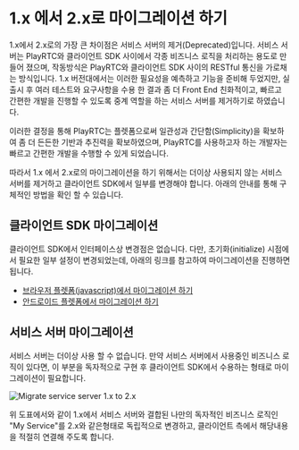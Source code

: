 # 1.x 에서 2.x로 마이그레이션 하기
1.x에서 2.x로의 가장 큰 차이점은 서비스 서버의 제거(Deprecated)입니다. 서비스 서버는 PlayRTC와 클라이언트 SDK 사이에서 각종 비즈니스 로직을 처리하는 용도로 만들어 졌으며, 작동방식은 PlayRTC와 클라이언트 SDK 사이의 RESTful 통신을 가로채는 방식입니다. 1.x 버전대에서는 이러한 필요성을 예측하고 기능을 준비해 두었지만, 실 출시 후 여러 테스트와 요구사항을 수용 한 결과 좀 더 Front End 친화적이고, 빠르고 간편한 개발을 진행할 수 있도록 중계 역할을 하는 서비스 서버를 제거하기로 하였습니다.

이러한 결정을 통해 PlayRTC는 플렛폼으로써 일관성과 간단함(Simplicity)을 확보하여 좀 더 든든한 기반과 추진력을 확보하였으며, PlayRTC를 사용하고자 하는 개발자는 빠르고 간편한 개발을 수행할 수 있게 되었습니다.

따라서 1.x 에서 2.x로의 마이그레이션을 하기 위해서는 더이상 사용되지 않는 서비스 서버를 제거하고 클라이언트 SDK에서 일부를 변경해야 합니다. 아래의 안내를 통해 구체적인 방법을 확인 할 수 있습니다.

##  클라이언트 SDK 마이그레이션
클라이언트 SDK에서 인터페이스상 변경점은 없습니다. 다만, 초기화(initialize) 시점에서 필요한 일부 설정이 변경되었는데, 아래의 링크를 참고하여 마이그레이션을 진행하면 됩니다.

- [브라우저 플렛폼(javascript)에서 마이그레이션 하기](../browser/migrate-1x-to-2x.md)
- [안드로이드 플렛폼에서 마이그레이션 하기](../browser/migrate-1x-to-2x.md)

##  서비스 서버 마이그레이션
서비스 서버는 더이상 사용 할 수 없습니다. 만약 서비스 서버에서 사용중인 비즈니스 로직이 있다면, 이 부분을 독자적으로 구현 후 클라이언트 SDK에서 수용하는 형태로 마이그레이션이 필요합니다.

![Migrate service server 1.x to 2.x](https://docs.google.com/drawings/d/1X9ZT-EgDngfv2lH7pxqpGioRWWq3pfz1KO-ammlxqzw/pub?w=617&amp;h=288)

위 도표에서와 같이 1.x에서 서비스 서버와 결합된 나만의 독자적인 비즈니스 로직인 "My Service"를 2.x와 같은형태로 독립적으로 변경하고, 클라이언트 측에서 해당내용을 적절히 연결해 주도록 합니다.
